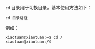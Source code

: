 `cd` 目录用于切换目录，基本使用方法如下：

```
cd 目录路径
```

例如：

```shell
xiaotuan@xiaotuan:~$ cd /
xiaotuan@xiaotuan:/$ 
```



